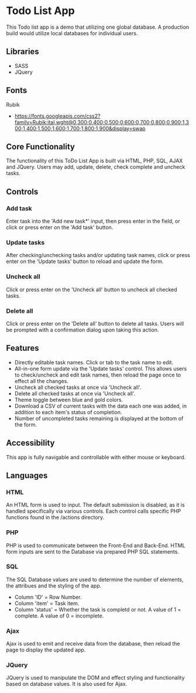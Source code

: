 # Todo List App

This Todo list app is a demo that utilizing one global database. A production build would utilize local databases for individual users. 

## Libraries

* SASS
* JQuery


## Fonts

Rubik 
* https://fonts.googleapis.com/css2?family=Rubik:ital,wght@0,300;0,400;0,500;0,600;0,700;0,800;0,900;1,300;1,400;1,500;1,600;1,700;1,800;1,900&display=swap


## Core Functionality

The functionality of this ToDo List App is built via HTML, PHP, SQL, AJAX and JQuery. Users may add, update, delete, check complete and uncheck tasks.  

## Controls

### Add task

Enter task into the 'Add new task*' input, then press enter in the field, or click or press enter on the 'Add task' button.

### Update tasks

After checking/unchecking tasks and/or updating task names, click or press enter on the 'Update tasks' button to reload and update the form.

### Uncheck all

Click or press enter on the 'Uncheck all' button to uncheck all checked tasks.

### Delete all

Click or press enter on the 'Delete all' button to delete all tasks. Users will be prompted with a confirmation dialog upon taking this action.


## Features

* Directly editable task names. Click or tab to the task name to edit. 
* All-in-one form update via the 'Update tasks' control. This allows users to check/uncheck and edit task names, then reload the page once to effect all the changes. 
* Uncheck all checked tasks at once via 'Uncheck all'.
* Delete all checked tasks at once via 'Uncheck all'.
* Theme toggle between blue and gold colors. 
* Download a CSV of current tasks with the data each one was added, in addition to each item's status of completion.
* Number of uncompleted tasks remaining is displayed at the bottom of the form.


## Accessibility

This app is fully navigable and controllable with either mouse or keyboard.


## Languages

### HTML

An HTML form is used to input. The default submission is disabled, as it is handled specifically via various controls. Each control calls specific PHP functions found in the /actions directory.

### PHP

PHP is used to communicate between the Front-End and Back-End. HTML form inputs are sent to the Database via prepared PHP SQL statements. 

### SQL

The SQL Database values are used to determine the number of elements, the attribues and the styling of the app. 
* Column 'ID' = Row Number.
* Column 'item' = Task item.
* Column 'status' = Whether the task is completd or not. A value of 1 = complete. A value of 0 = incomplete. 

### Ajax

Ajax is used to emit and receive data from the database, then reload the page to display the updated app.

### JQuery

JQuery is used to manipulate the DOM and effect styling and functionality based on database values. It is also used for Ajax. 